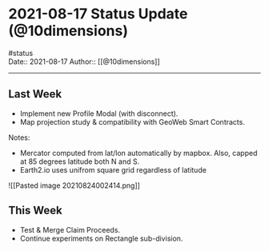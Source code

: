 # 2021-08-17 Status Update (@10dimensions)
#status  
Date:: 2021-08-17
Author:: [[@10dimensions]]

---

## Last Week
- Implement new Profile Modal (with disconnect).
- Map projection study & compatibility with GeoWeb Smart Contracts.

Notes: 
- Mercator computed from lat/lon automatically by mapbox.
Also, capped at 85 degrees latitude both N and S.
- Earth2.io uses unifrom square grid regardless of latitude

![[Pasted image 20210824002414.png]]

## This Week
- Test & Merge Claim Proceeds.
- Continue experiments on Rectangle sub-division.
